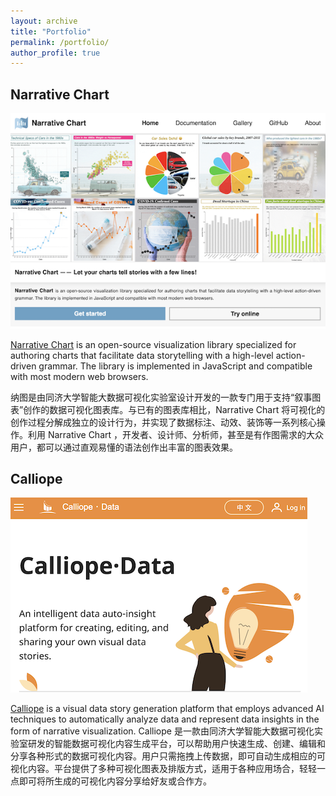 ```yaml
---
layout: archive
title: "Portfolio"
permalink: /portfolio/
author_profile: true
---
```


## Narrative Chart
![这是图片](/images/narchart.png "Magic Gardens")

[Narrative Chart](https://narchart.github.io/) is an open-source visualization library specialized for authoring charts that facilitate data storytelling with a high-level action-driven grammar. The library is implemented in JavaScript and compatible with most modern web browsers.

纳图是由同济大学智能大数据可视化实验室设计开发的一款专门用于支持“叙事图表”创作的数据可视化图表库。与已有的图表库相比，Narrative Chart 将可视化的创作过程分解成独立的设计行为，并实现了数据标注、动效、装饰等一系列核心操作。利用 Narrative Chart ，开发者、设计师、分析师，甚至是有作图需求的大众用户，都可以通过直观易懂的语法创作出丰富的图表效果。


## Calliope
![这是图片](/images/calliope.png "Magic Gardens")

[Calliope](https://datacalliope.com/) is a visual data story generation platform that employs advanced AI techniques to automatically analyze data and represent data insights in the form of narrative visualization.
Calliope 是一款由同济大学智能大数据可视化实验室研发的智能数据可视化内容生成平台，可以帮助用户快速生成、创建、编辑和分享各种形式的数据可视化内容。用户只需拖拽上传数据，即可自动生成相应的可视化内容。平台提供了多种可视化图表及排版方式，适用于各种应用场合，轻轻一点即可将所生成的可视化内容分享给好友或合作方。

